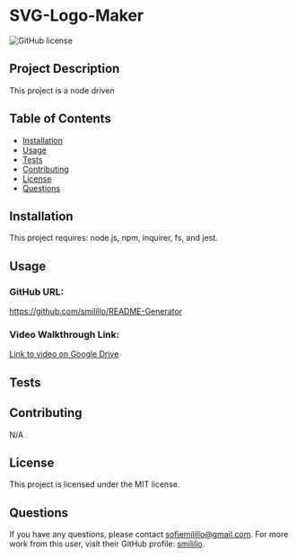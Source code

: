 # SVG-Logo-Maker

  ![GitHub license](https://img.shields.io/badge/license-MIT-blue.svg)

  ## Project Description 
  This project is a node driven 
  
  ## Table of Contents
  - [Installation](#installation)
  - [Usage](#usage)
  - [Tests](#tests)
  - [Contributing](#contributing)
  - [License](#license)
  - [Questions](#questions)

  ## Installation
  This project requires: node.js, npm, inquirer, fs, and jest.

  ## Usage 


  ### GitHub URL:
  https://github.com/smilillo/README-Generator

  ### Video Walkthrough Link:
 [Link to video on Google Drive]()

  ## Tests
 

  ## Contributing
  N/A 
  
  ## License
  This project is licensed under the MIT license.
 
  ## Questions
  If you have any questions, please contact sofiemilillo@gmail.com. For more work from this user, visit their GitHub profile: [smilillo](https://github.com/smilillo).